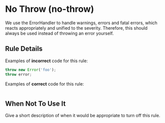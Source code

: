 # No Throw (no-throw)

We use the ErrorHandler to handle warnings, errors and fatal errors,
which reacts appropriately and unified to the severity.
Therefore, this should always be used instead of throwing an error yourself.

## Rule Details

Examples of **incorrect** code for this rule:

```ts
throw new Error('foo');
throw error;
```

Examples of **correct** code for this rule:

```ts

```

## When Not To Use It

Give a short description of when it would be appropriate to turn off this rule.
